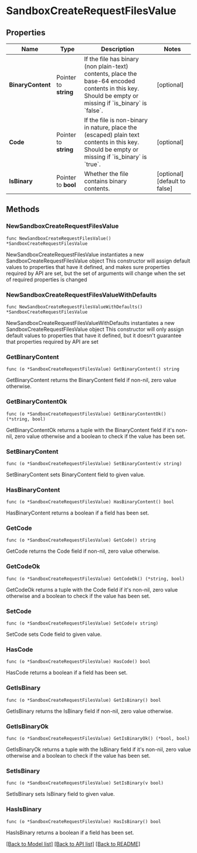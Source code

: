 # SandboxCreateRequestFilesValue

## Properties

Name | Type | Description | Notes
------------ | ------------- | ------------- | -------------
**BinaryContent** | Pointer to **string** | If the file has binary (non plain-text) contents, place the base-64 encoded contents in this key. Should be empty or missing if &#x60;is_binary&#x60; is &#x60;false&#x60;. | [optional] 
**Code** | Pointer to **string** | If the file is non-binary in nature, place the (escaped) plain text contents in this key. Should be empty or missing if &#x60;is_binary&#x60; is &#x60;true&#x60;. | [optional] 
**IsBinary** | Pointer to **bool** | Whether the file contains binary contents. | [optional] [default to false]

## Methods

### NewSandboxCreateRequestFilesValue

`func NewSandboxCreateRequestFilesValue() *SandboxCreateRequestFilesValue`

NewSandboxCreateRequestFilesValue instantiates a new SandboxCreateRequestFilesValue object
This constructor will assign default values to properties that have it defined,
and makes sure properties required by API are set, but the set of arguments
will change when the set of required properties is changed

### NewSandboxCreateRequestFilesValueWithDefaults

`func NewSandboxCreateRequestFilesValueWithDefaults() *SandboxCreateRequestFilesValue`

NewSandboxCreateRequestFilesValueWithDefaults instantiates a new SandboxCreateRequestFilesValue object
This constructor will only assign default values to properties that have it defined,
but it doesn't guarantee that properties required by API are set

### GetBinaryContent

`func (o *SandboxCreateRequestFilesValue) GetBinaryContent() string`

GetBinaryContent returns the BinaryContent field if non-nil, zero value otherwise.

### GetBinaryContentOk

`func (o *SandboxCreateRequestFilesValue) GetBinaryContentOk() (*string, bool)`

GetBinaryContentOk returns a tuple with the BinaryContent field if it's non-nil, zero value otherwise
and a boolean to check if the value has been set.

### SetBinaryContent

`func (o *SandboxCreateRequestFilesValue) SetBinaryContent(v string)`

SetBinaryContent sets BinaryContent field to given value.

### HasBinaryContent

`func (o *SandboxCreateRequestFilesValue) HasBinaryContent() bool`

HasBinaryContent returns a boolean if a field has been set.

### GetCode

`func (o *SandboxCreateRequestFilesValue) GetCode() string`

GetCode returns the Code field if non-nil, zero value otherwise.

### GetCodeOk

`func (o *SandboxCreateRequestFilesValue) GetCodeOk() (*string, bool)`

GetCodeOk returns a tuple with the Code field if it's non-nil, zero value otherwise
and a boolean to check if the value has been set.

### SetCode

`func (o *SandboxCreateRequestFilesValue) SetCode(v string)`

SetCode sets Code field to given value.

### HasCode

`func (o *SandboxCreateRequestFilesValue) HasCode() bool`

HasCode returns a boolean if a field has been set.

### GetIsBinary

`func (o *SandboxCreateRequestFilesValue) GetIsBinary() bool`

GetIsBinary returns the IsBinary field if non-nil, zero value otherwise.

### GetIsBinaryOk

`func (o *SandboxCreateRequestFilesValue) GetIsBinaryOk() (*bool, bool)`

GetIsBinaryOk returns a tuple with the IsBinary field if it's non-nil, zero value otherwise
and a boolean to check if the value has been set.

### SetIsBinary

`func (o *SandboxCreateRequestFilesValue) SetIsBinary(v bool)`

SetIsBinary sets IsBinary field to given value.

### HasIsBinary

`func (o *SandboxCreateRequestFilesValue) HasIsBinary() bool`

HasIsBinary returns a boolean if a field has been set.


[[Back to Model list]](../README.md#documentation-for-models) [[Back to API list]](../README.md#documentation-for-api-endpoints) [[Back to README]](../README.md)



